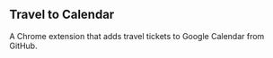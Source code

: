 Travel to Calendar
---

A Chrome extension that adds travel tickets to Google Calendar from GitHub.
